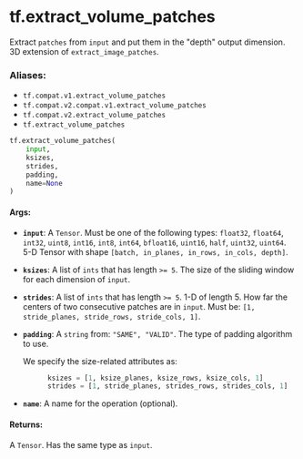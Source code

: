 <div itemscope itemtype="http://developers.google.com/ReferenceObject">
<meta itemprop="name" content="tf.extract_volume_patches" />
<meta itemprop="path" content="Stable" />
</div>

# tf.extract_volume_patches

Extract `patches` from `input` and put them in the "depth" output dimension. 3D extension of `extract_image_patches`.

### Aliases:

* `tf.compat.v1.extract_volume_patches`
* `tf.compat.v2.compat.v1.extract_volume_patches`
* `tf.compat.v2.extract_volume_patches`
* `tf.extract_volume_patches`

``` python
tf.extract_volume_patches(
    input,
    ksizes,
    strides,
    padding,
    name=None
)
```

<!-- Placeholder for "Used in" -->


#### Args:


* <b>`input`</b>: A `Tensor`. Must be one of the following types: `float32`, `float64`, `int32`, `uint8`, `int16`, `int8`, `int64`, `bfloat16`, `uint16`, `half`, `uint32`, `uint64`.
  5-D Tensor with shape `[batch, in_planes, in_rows, in_cols, depth]`.
* <b>`ksizes`</b>: A list of `ints` that has length `>= 5`.
  The size of the sliding window for each dimension of `input`.
* <b>`strides`</b>: A list of `ints` that has length `>= 5`.
  1-D of length 5. How far the centers of two consecutive patches are in
  `input`. Must be: `[1, stride_planes, stride_rows, stride_cols, 1]`.
* <b>`padding`</b>: A `string` from: `"SAME", "VALID"`.
  The type of padding algorithm to use.

  We specify the size-related attributes as:

  ```python
        ksizes = [1, ksize_planes, ksize_rows, ksize_cols, 1]
        strides = [1, stride_planes, strides_rows, strides_cols, 1]
  ```
* <b>`name`</b>: A name for the operation (optional).


#### Returns:

A `Tensor`. Has the same type as `input`.
